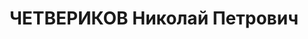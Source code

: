 ---
title: ЧЕТВЕРИКОВ Николай Петрович
description: "Род. в 1898, Московская обл., д. Марково. \n "
---
